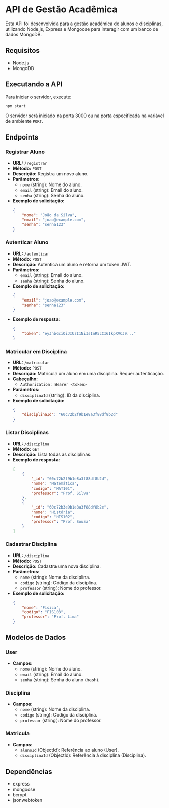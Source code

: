 
# API de Gestão Acadêmica

Esta API foi desenvolvida para a gestão acadêmica de alunos e disciplinas, utilizando Node.js, Express e Mongoose para interagir com um banco de dados MongoDB.

## Requisitos

- Node.js
- MongoDB

## Executando a API

Para iniciar o servidor, execute:
```bash
npm start
```

O servidor será iniciado na porta 3000 ou na porta especificada na variável de ambiente `PORT`.

## Endpoints

### Registrar Aluno

- **URL:** `/registrar`
- **Método:** `POST`
- **Descrição:** Registra um novo aluno.
- **Parâmetros:**
  - `nome` (string): Nome do aluno.
  - `email` (string): Email do aluno.
  - `senha` (string): Senha do aluno.
- **Exemplo de solicitação:**
    ```json
    {
        "nome": "João da Silva",
        "email": "joao@example.com",
        "senha": "senha123"
    }
    ```

### Autenticar Aluno

- **URL:** `/autenticar`
- **Método:** `POST`
- **Descrição:** Autentica um aluno e retorna um token JWT.
- **Parâmetros:**
  - `email` (string): Email do aluno.
  - `senha` (string): Senha do aluno.
- **Exemplo de solicitação:**
    ```json
    {
        "email": "joao@example.com",
        "senha": "senha123"
    }
    ```
- **Exemplo de resposta:**
    ```json
    {
        "token": "eyJhbGciOiJIUzI1NiIsInR5cCI6IkpXVCJ9..."
    }
    ```

### Matricular em Disciplina

- **URL:** `/matricular`
- **Método:** `POST`
- **Descrição:** Matricula um aluno em uma disciplina. Requer autenticação.
- **Cabeçalho:**
  - `Authorization: Bearer <token>`
- **Parâmetros:**
  - `disciplinaId` (string): ID da disciplina.
- **Exemplo de solicitação:**
    ```json
    {
        "disciplinaId": "60c72b2f9b1e8a3f88df8b2d"
    }
    ```

### Listar Disciplinas

- **URL:** `/disciplina`
- **Método:** `GET`
- **Descrição:** Lista todas as disciplinas.
- **Exemplo de resposta:**
    ```json
    [
        {
            "_id": "60c72b2f9b1e8a3f88df8b2d",
            "nome": "Matemática",
            "codigo": "MAT101",
            "professor": "Prof. Silva"
        },
        {
            "_id": "60c72b3e9b1e8a3f88df8b2e",
            "nome": "História",
            "codigo": "HIS102",
            "professor": "Prof. Souza"
        }
    ]
    ```

### Cadastrar Disciplina

- **URL:** `/disciplina`
- **Método:** `POST`
- **Descrição:** Cadastra uma nova disciplina.
- **Parâmetros:**
  - `nome` (string): Nome da disciplina.
  - `codigo` (string): Código da disciplina.
  - `professor` (string): Nome do professor.
- **Exemplo de solicitação:**
    ```json
    {
        "nome": "Física",
        "codigo": "FIS103",
        "professor": "Prof. Lima"
    }
    ```

## Modelos de Dados

### User

- **Campos:**
  - `nome` (string): Nome do aluno.
  - `email` (string): Email do aluno.
  - `senha` (string): Senha do aluno (hash).

### Disciplina

- **Campos:**
  - `nome` (string): Nome da disciplina.
  - `codigo` (string): Código da disciplina.
  - `professor` (string): Nome do professor.

### Matricula

- **Campos:**
  - `alunoId` (ObjectId): Referência ao aluno (User).
  - `disciplinaId` (ObjectId): Referência à disciplina (Disciplina).

## Dependências

- express
- mongoose
- bcrypt
- jsonwebtoken
